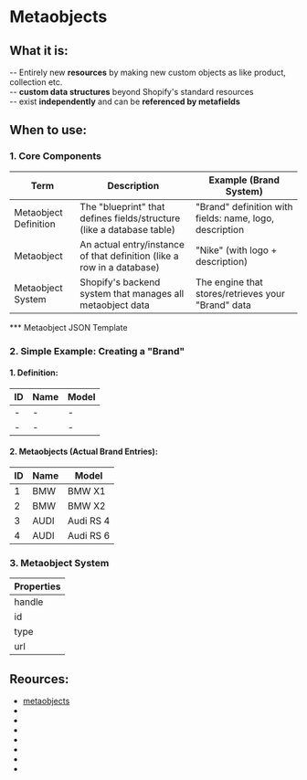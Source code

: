 # Metaobjects
## What it is:
-- Entirely new **resources** by making new custom objects as like product, collection etc.  
-- **custom data structures** beyond Shopify's standard resources  
-- exist **independently** and can be **referenced by metafields**  

## When to use:
### 1. Core Components
|Term|Description|Example (Brand System)|
|----|-----------|----------------------|
|Metaobject Definition|The "blueprint" that defines fields/structure (like a database table)|"Brand" definition with fields: name, logo, description|
|Metaobject           |An actual entry/instance of that definition (like a row in a database)|"Nike" (with logo + description)|
|Metaobject System    |Shopify's backend system that manages all metaobject data|The engine that stores/retrieves your "Brand" data|

*** Metaobject JSON Template

### 2. Simple Example: Creating a "Brand"
#### 1. Definition:  
|ID  |Name  |Model   |
|----|------|--------|
|  - |  -   |   -    |
|  - |  -   |   -    |

#### 2. Metaobjects (Actual Brand Entries):
|ID  |Name  |Model      |
|----|------|-----------|
|  1 |BMW   |BMW X1     |
|  2 |BMW   |BMW X2     |
|  3 |AUDI  |Audi RS 4  |
|  4 |AUDI  |Audi RS 6  |

### 3. Metaobject System
|Properties|
|----      |
|handle    |
|id        |
|type      |
|url       |
## Reources:
* [metaobjects](https://shopify.dev/docs/api/liquid/objects/metaobjects)
* []()
* []()
* []()
* []()
* []()
* []()
* []()

